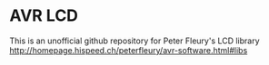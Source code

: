 # AVR LCD

This is an unofficial github repository for Peter Fleury's LCD library
http://homepage.hispeed.ch/peterfleury/avr-software.html#libs
